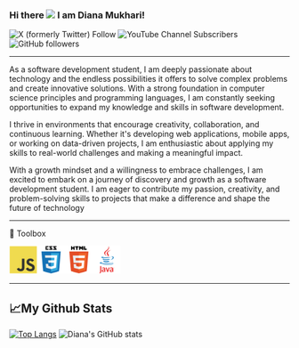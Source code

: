 ### Hi there <img src="https://media.giphy.com/media/PPEBblqDVQQle5WAis/giphy.gif?cid=790b76112azopxgnhllkh9z1sjci5f1qr7aet99kb0rav1p8&ep=v1_gifs_search&rid=giphy.gif&ct=g" width="30px"> I am Diana Mukhari!

<img alt="X (formerly Twitter) Follow" src="https://img.shields.io/twitter/follow/dianamukhari"> <img alt="YouTube Channel Subscribers" src="https://img.shields.io/youtube/channel/subscribers/dmukhari?style=social"> <img alt="GitHub followers" src="https://img.shields.io/github/followers/Dianamukhari">

---


 As a software development student, I am deeply passionate about technology and the endless possibilities it offers to solve complex problems and create innovative solutions. With a strong foundation in computer science principles and programming languages, I am constantly seeking opportunities to expand my knowledge and skills in software development.

I thrive in environments that encourage creativity, collaboration, and continuous learning. Whether it's developing web applications, mobile apps, or working on data-driven projects, I am enthusiastic about applying my skills to real-world challenges and making a meaningful impact.

 With a growth mindset and a willingness to embrace challenges, I am excited to embark on a journey of discovery and growth as a software development student. I am eager to contribute my passion, creativity, and problem-solving skills to projects that make a difference and shape the future of technology

---
🧰 Toolbox

<img src="https://github.com/devicons/devicon/blob/master/icons/javascript/javascript-original.svg" width="50" height="50"><img src="https://github.com/devicons/devicon/blob/master/icons/css3/css3-original-wordmark.svg" width="50" height="50"><img src="https://github.com/devicons/devicon/blob/master/icons/html5/html5-original-wordmark.svg" width="50" height="50"><img src="https://github.com/devicons/devicon/blob/master/icons/java/java-original-wordmark.svg" width="50" heidgt="50">

----
## 📈My Github Stats
[![Top Langs](https://github-readme-stats.vercel.app/api/top-langs/?username=DianaMukhari)](https://github.com/anuraghazra/github-readme-stats)
![Diana's GitHub stats](https://github-readme-stats.vercel.app/api?username=DianaMukhari&show_icons=true&theme=radical)

<!--
**DianaMukhari/DianaMukhari** is a ✨ _special_ ✨ repository because its `README.md` (this file) appears on your GitHub profile.

Here are some ideas to get you started:

- 🔭 I’m currently working on ...
- 🌱 I’m currently learning ...
- 👯 I’m looking to collaborate on ...
- 🤔 I’m looking for help with ...
- 💬 Ask me about ...
- 📫 How to reach me: ...
- 😄 Pronouns: ...
- ⚡ Fun fact: ...
-->
